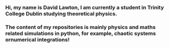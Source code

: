 ### Hi, my name is David Lawton, I am currently a student in Trinity College Dublin studying theoretical physics.
### The content of my repositories is mainly physics and maths related simulations in python, for example, chaotic systems ornumerical integrations!

<!--
**DavidLawton04/DavidLawton04** is a ✨ _special_ ✨ repository because its `README.md` (this file) appears on your GitHub profile.

Here are some ideas to get you started:

- 🔭 I’m currently working on ...
- 🌱 I’m currently learning ...
- 👯 I’m looking to collaborate on ...
- 🤔 I’m looking for help with ...
- 💬 Ask me about ...
- 📫 How to reach me: ...
- 😄 Pronouns: ...
- ⚡ Fun fact: ...
-->
